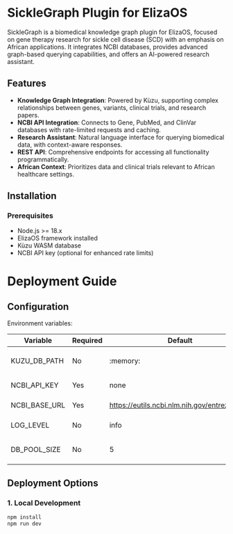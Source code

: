 # SickleGraph Plugin for ElizaOS

SickleGraph is a biomedical knowledge graph plugin for ElizaOS, focused on gene therapy research for sickle cell disease (SCD) with an emphasis on African applications. It integrates NCBI databases, provides advanced graph-based querying capabilities, and offers an AI-powered research assistant.

## Features

- **Knowledge Graph Integration**: Powered by Kùzu, supporting complex relationships between genes, variants, clinical trials, and research papers.
- **NCBI API Integration**: Connects to Gene, PubMed, and ClinVar databases with rate-limited requests and caching.
- **Research Assistant**: Natural language interface for querying biomedical data, with context-aware responses.
- **REST API**: Comprehensive endpoints for accessing all functionality programmatically.
- **African Context**: Prioritizes data and clinical trials relevant to African healthcare settings.

## Installation

### Prerequisites
- Node.js >= 18.x
- ElizaOS framework installed
- Kùzu WASM database
- NCBI API key (optional for enhanced rate limits)

# Deployment Guide

## Configuration

Environment variables:

| Variable | Required | Default | Description |
|----------|----------|---------|-------------|
| KUZU_DB_PATH | No | :memory: | Path to database file |
| NCBI_API_KEY | Yes | none | Path to ncbi api |
| NCBI_BASE_URL | Yes | https://eutils.ncbi.nlm.nih.gov/entrez/eutils/ | Path to ncbi api |
| LOG_LEVEL | No | info | Logging level |
| DB_POOL_SIZE | No | 5 | Database connection pool size |

## Deployment Options

### 1. Local Development

```bash
npm install
npm run dev
